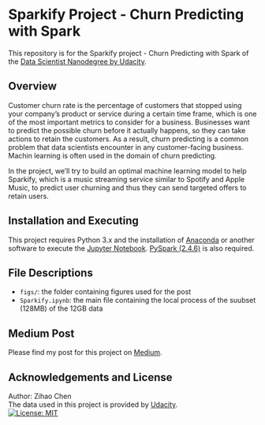 # Sparkify Project - Churn Predicting with Spark
This repository is for the Sparkify project - Churn Predicting with Spark of the [Data Scientist Nanodegree by Udacity](https://www.udacity.com/course/data-scientist-nanodegree--nd025).

## Overview
Customer churn rate is the percentage of customers that stopped using your company’s product or service during a certain time frame, which is one of the most important metrics to consider for a business. Businesses want to predict the possible churn before it actually happens, so they can take actions to retain the customers. As a result, churn predicting is a common problem that data scientists encounter in any customer-facing business. Machin learning is often used in the domain of churn predicting.

In the project, we’ll try to build an optimal machine learning model to help Sparkify, which is a music streaming service similar to Spotify and Apple Music, to predict user churning and thus they can send targeted offers to retain users.

## Installation and Executing
This project requires Python 3.x and the installation of [Anaconda](https://www.anaconda.com/) or another software to execute the [Jupyter Notebook](https://ipython.org/notebook.html). [PySpark (2.4.6)](https://spark.apache.org/docs/latest/api/python/pyspark.html?highlight=join) is also required.
     
## File Descriptions
- `figs/`: the folder containing figures used for the post
- `Sparkify.ipynb`: the main file containing the local process of the suubset (128MB) of the 12GB data

    
## Medium Post
Please find my post for this project on [Medium](https://medium.com/@chenzh0828/retain-the-users-before-they-leave-5a9beb698b92).

## Acknowledgements and License
Author: Zihao Chen<br/>
The data used in this project is provided by [Udacity](https://www.udacity.com/).<br/>
[![License: MIT](https://img.shields.io/badge/License-MIT-yellow.svg)](https://opensource.org/licenses/MIT)
